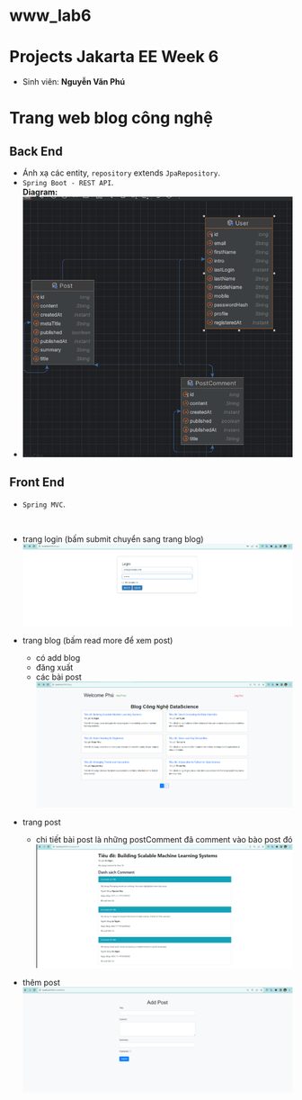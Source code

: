 # www_lab6
# Projects Jakarta EE Week 6
- Sinh viên: **Nguyễn Văn Phú**
# Trang web blog công nghệ
## Back End
- Ánh xạ các entity, `repository` extends `JpaRepository`. <br>
- `Spring Boot - REST API`.  <br>
  **Diagram:**
- ![img.png](img.png)
## Front End
- `Spring MVC`.  <br>

  <br>
- trang login (bấm submit chuyển sang trang blog)
![img_1.png](img_1.png)
- trang blog (bấm read more để xem post)
  + có add blog
  + đăng xuất
  + các bài post
![img_6.png](img_6.png)
- trang post
  + chi tiết bài post là những postComment đã comment vào bào post đó
![img_7.png](img_7.png)
- thêm post
![img_8.png](img_8.png)
